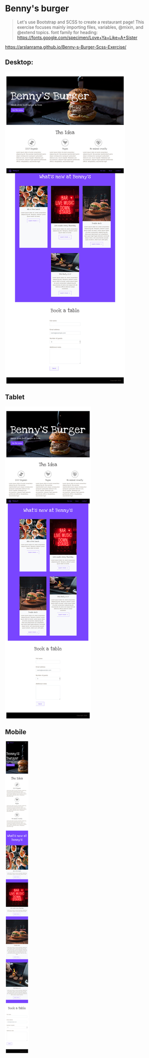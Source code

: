 # Benny's burger

> Let's use Bootstrap and SCSS to create a restaurant page!
> This exercise focuses mainly importing files, variables, @mixin, and @extend topics.
> font family for heading: https://fonts.google.com/specimen/Love+Ya+Like+A+Sister

https://arslanrama.github.io/Benny-s-Burger-Scss-Exercise/

## Desktop:

![example-desktop](/mockup%20images/desktop.png)

## Tablet

![example-tablet](/mockup%20images/tablet.png)

## Mobile

![example-mobile](/mockup%20images/mobile.png)

